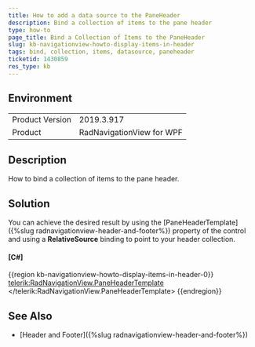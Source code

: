 ```yaml
---
title: How to add a data source to the PaneHeader
description: Bind a collection of items to the pane header
type: how-to
page_title: Bind a Collection of Items to the PaneHeader
slug: kb-navigationview-howto-display-items-in-header
tags: bind, collection, items, datasource, paneheader
ticketid: 1430859
res_type: kb
---
```


## Environment
<table>
	<tbody>
		<tr>
			<td>Product Version</td>
			<td>2019.3.917</td>
		</tr>
		<tr>
			<td>Product</td>
			<td>RadNavigationView for WPF</td>
		</tr>
	</tbody>
</table>


## Description

How to bind a collection of items to the pane header.

## Solution

You can achieve the desired result by using the [PaneHeaderTemplate]({%slug radnavigationview-header-and-footer%}) property of the control and using a **RelativeSource** binding to point to your header collection.

#### __[C#]__
{{region kb-navigationview-howto-display-items-in-header-0}}
      <telerik:RadNavigationView.PaneHeaderTemplate>
          <DataTemplate>
              <StackPanel Orientation="Horizontal">
                  <TextBlock Text="{Binding}" VerticalAlignment="Center" />
                  <ItemsControl ItemsSource="{Binding DataContext.HeaderItems, RelativeSource={RelativeSource AncestorType=telerik:RadNavigationView}}" />
              </StackPanel>
          </DataTemplate>
      </telerik:RadNavigationView.PaneHeaderTemplate>
{{endregion}}

## See Also

* [Header and Footer]({%slug radnavigationview-header-and-footer%})
